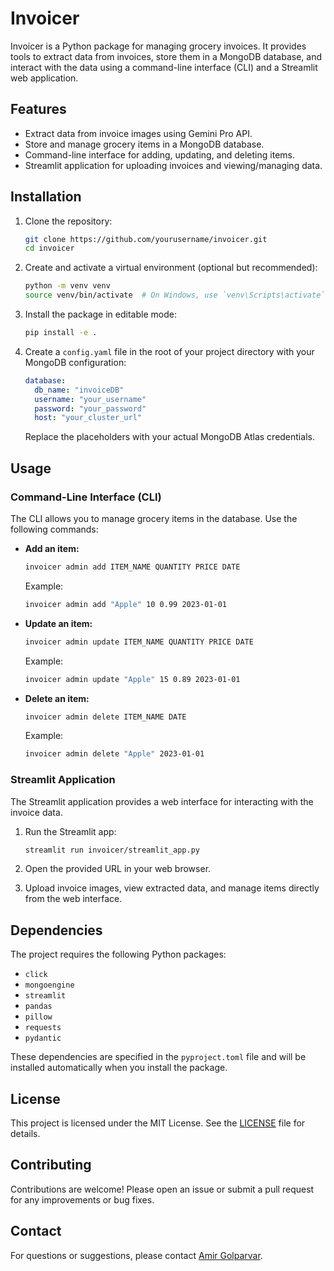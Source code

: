 # Invoicer

Invoicer is a Python package for managing grocery invoices. It provides tools to extract data from invoices, store them in a MongoDB database, and interact with the data using a command-line interface (CLI) and a Streamlit web application.

## Features

- Extract data from invoice images using Gemini Pro API.
- Store and manage grocery items in a MongoDB database.
- Command-line interface for adding, updating, and deleting items.
- Streamlit application for uploading invoices and viewing/managing data.

## Installation

1. Clone the repository:

    ```sh
    git clone https://github.com/yourusername/invoicer.git
    cd invoicer
    ```

2. Create and activate a virtual environment (optional but recommended):

    ```sh
    python -m venv venv
    source venv/bin/activate  # On Windows, use `venv\Scripts\activate`
    ```

3. Install the package in editable mode:

    ```sh
    pip install -e .
    ```

4. Create a `config.yaml` file in the root of your project directory with your MongoDB configuration:

    ```yaml
    database:
      db_name: "invoiceDB"
      username: "your_username"
      password: "your_password"
      host: "your_cluster_url"
    ```

    Replace the placeholders with your actual MongoDB Atlas credentials.

## Usage

### Command-Line Interface (CLI)

The CLI allows you to manage grocery items in the database. Use the following commands:

- **Add an item:**

    ```sh
    invoicer admin add ITEM_NAME QUANTITY PRICE DATE
    ```

    Example:

    ```sh
    invoicer admin add "Apple" 10 0.99 2023-01-01
    ```

- **Update an item:**

    ```sh
    invoicer admin update ITEM_NAME QUANTITY PRICE DATE
    ```

    Example:

    ```sh
    invoicer admin update "Apple" 15 0.89 2023-01-01
    ```

- **Delete an item:**

    ```sh
    invoicer admin delete ITEM_NAME DATE
    ```

    Example:

    ```sh
    invoicer admin delete "Apple" 2023-01-01
    ```

### Streamlit Application

The Streamlit application provides a web interface for interacting with the invoice data.

1. Run the Streamlit app:

    ```sh
    streamlit run invoicer/streamlit_app.py
    ```

2. Open the provided URL in your web browser.

3. Upload invoice images, view extracted data, and manage items directly from the web interface.

## Dependencies

The project requires the following Python packages:

- `click`
- `mongoengine`
- `streamlit`
- `pandas`
- `pillow`
- `requests`
- `pydantic`

These dependencies are specified in the `pyproject.toml` file and will be installed automatically when you install the package.

## License

This project is licensed under the MIT License. See the [LICENSE](LICENSE) file for details.

## Contributing

Contributions are welcome! Please open an issue or submit a pull request for any improvements or bug fixes.

## Contact

For questions or suggestions, please contact [Amir Golparvar](mailto:amir.golparvar@physik.hu-berlin.de).
